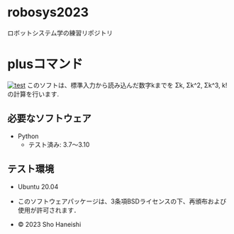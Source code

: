# robosys2023
ロボットシステム学の練習リポジトリ

# plusコマンド
[![test](https://github.com/showsalmon/robosys202x/actions/workflows/test.yml/badge.svg)](https://github.com/showsalmon/robosys202x/actions/workflows/test.yml)
このソフトは、標準入力から読み込んだ数字kまでを
Σk, Σk^2, Σk^3, k!
の計算を行います.

## 必要なソフトウェア
* Python
  * テスト済み: 3.7～3.10

## テスト環境
* Ubuntu 20.04






* このソフトウェアパッケージは、3条項BSDライセンスの下、再頒布および使用が許可されます．
* © 2023 Sho Haneishi
